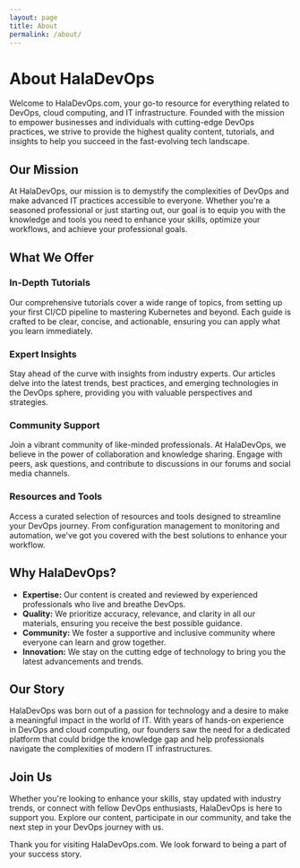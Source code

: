 ```yaml
---
layout: page
title: About
permalink: /about/
---
```


# About HalaDevOps

Welcome to HalaDevOps.com, your go-to resource for everything related to DevOps, cloud computing, and IT infrastructure. Founded with the mission to empower businesses and individuals with cutting-edge DevOps practices, we strive to provide the highest quality content, tutorials, and insights to help you succeed in the fast-evolving tech landscape.

## Our Mission

At HalaDevOps, our mission is to demystify the complexities of DevOps and make advanced IT practices accessible to everyone. Whether you're a seasoned professional or just starting out, our goal is to equip you with the knowledge and tools you need to enhance your skills, optimize your workflows, and achieve your professional goals.

## What We Offer

### In-Depth Tutorials

Our comprehensive tutorials cover a wide range of topics, from setting up your first CI/CD pipeline to mastering Kubernetes and beyond. Each guide is crafted to be clear, concise, and actionable, ensuring you can apply what you learn immediately.

### Expert Insights

Stay ahead of the curve with insights from industry experts. Our articles delve into the latest trends, best practices, and emerging technologies in the DevOps sphere, providing you with valuable perspectives and strategies.

### Community Support

Join a vibrant community of like-minded professionals. At HalaDevOps, we believe in the power of collaboration and knowledge sharing. Engage with peers, ask questions, and contribute to discussions in our forums and social media channels.

### Resources and Tools

Access a curated selection of resources and tools designed to streamline your DevOps journey. From configuration management to monitoring and automation, we've got you covered with the best solutions to enhance your workflow.

## Why HalaDevOps?

- **Expertise:** Our content is created and reviewed by experienced professionals who live and breathe DevOps.
- **Quality:** We prioritize accuracy, relevance, and clarity in all our materials, ensuring you receive the best possible guidance.
- **Community:** We foster a supportive and inclusive community where everyone can learn and grow together.
- **Innovation:** We stay on the cutting edge of technology to bring you the latest advancements and trends.

## Our Story

HalaDevOps was born out of a passion for technology and a desire to make a meaningful impact in the world of IT. With years of hands-on experience in DevOps and cloud computing, our founders saw the need for a dedicated platform that could bridge the knowledge gap and help professionals navigate the complexities of modern IT infrastructures.

## Join Us

Whether you're looking to enhance your skills, stay updated with industry trends, or connect with fellow DevOps enthusiasts, HalaDevOps is here to support you. Explore our content, participate in our community, and take the next step in your DevOps journey with us.

Thank you for visiting HalaDevOps.com. We look forward to being a part of your success story.
